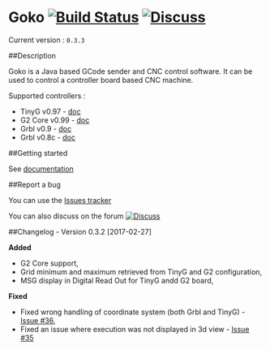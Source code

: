 # Goko [![Build Status](https://travis-ci.org/cncgoko/Goko.svg?branch=master)](https://travis-ci.org/cncgoko/Goko) [![Discuss](https://img.shields.io/badge/goko-discuss-blue.svg)](http://http://discuss.goko.fr/)

Current version  : ```0.3.3```

##Description

Goko is a Java based GCode sender and CNC control software. It can be used to control a controller board based CNC machine. 

Supported controllers :
  * TinyG v0.97 - [doc](https://github.com/synthetos/TinyG/wiki)
  * G2 Core v0.99 - [doc](https://github.com/synthetos/g2/wiki)
  * Grbl v0.9 - [doc](https://github.com/grbl/grbl/wiki)
  * Grbl v0.8c - [doc](https://github.com/grbl/grbl/wiki)

##Getting started
 
See [documentation](http://docs.goko.fr/)

##Report a bug

You can use the [Issues tracker](https://github.com/cncgoko/Goko/issues)

You can also discuss on the forum [![Discuss](https://img.shields.io/badge/goko-discuss-blue.svg)](http://discuss.goko.fr/)

##Changelog - Version 0.3.2 [2017-02-27]

**Added**
 * G2 Core support,
 * Grid minimum and maximum retrieved from TinyG and G2 configuration,
 * MSG display in Digital Read Out for TinyG andd G2 board,

**Fixed**
 * Fixed wrong handling of coordinate system (both Grbl and TinyG) - [Issue #36](https://github.com/cncgoko/Goko/issues/36>),
 * Fixed an issue where execution was not displayed in 3d view - [Issue #35](https://github.com/cncgoko/Goko/issues/35>) 
 
